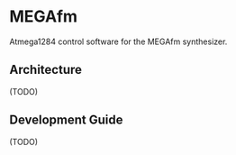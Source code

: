 # MEGAfm

Atmega1284 control software for the MEGAfm synthesizer.

## Architecture

(TODO)

## Development Guide

(TODO)
